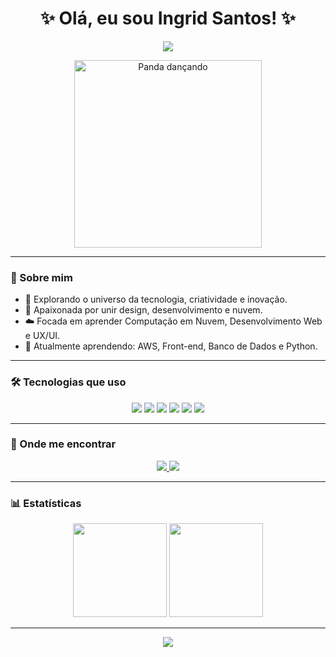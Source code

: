 
<h1 align="center">
  ✨ Olá, eu sou Ingrid Santos! ✨
</h1>

<p align="center">
  <img src="https://capsule-render.vercel.app/api?type=waving&color=BAA1F7&height=200&section=header&text=Bem-vind@%20ao%20meu%20GitHub!&fontColor=FFFFFF&fontSize=30&animation=twinkling" />
</p>

<p align="center">
  <img src="https://media.giphy.com/media/3oriO0OEd9QIDdllqo/giphy.gif" alt="Panda dançando" width="300"/>
</p>


---

### 🌸 Sobre mim

- 💜 Explorando o universo da tecnologia, criatividade e inovação.
- 🎨 Apaixonada por unir design, desenvolvimento e nuvem.
- ☁️ Focada em aprender Computação em Nuvem, Desenvolvimento Web e UX/UI.
- 🌱 Atualmente aprendendo: AWS, Front-end, Banco de Dados e Python.

---

### 🛠️ Tecnologias que uso

<p align="center">
  <img src="https://img.shields.io/badge/Python-BAA1F7?style=for-the-badge&logo=python&logoColor=white"/>
  <img src="https://img.shields.io/badge/JavaScript-E5D4FF?style=for-the-badge&logo=javascript&logoColor=white"/>
  <img src="https://img.shields.io/badge/HTML5-BAA1F7?style=for-the-badge&logo=html5&logoColor=white"/>
  <img src="https://img.shields.io/badge/CSS3-C9B6F1?style=for-the-badge&logo=css3&logoColor=white"/>
  <img src="https://img.shields.io/badge/AWS-E5D4FF?style=for-the-badge&logo=amazonaws&logoColor=white"/>
  <img src="https://img.shields.io/badge/Figma-BAA1F7?style=for-the-badge&logo=figma&logoColor=white"/>
</p>

---

### 💖 Onde me encontrar

<p align="center">
  <a href="https://www.linkedin.com/in/tech-ingrid" target="_blank">
    <img src="https://img.shields.io/badge/LinkedIn-BAA1F7?style=for-the-badge&logo=linkedin&logoColor=white"/>
  </a>
  <a href="mailto:contato.techingrid@gmail.com">
    <img src="https://img.shields.io/badge/Gmail-C9B6F1?style=for-the-badge&logo=gmail&logoColor=white"/>
  </a>
</p>

---

### 📊 Estatísticas

<p align="center">
  <img height="150em" src="https://github-readme-stats.vercel.app/api?username=tech-ingrid&show_icons=true&theme=tokyonight&title_color=BAA1F7&icon_color=BAA1F7"/>
  <img height="150em" src="https://github-readme-stats.vercel.app/api/top-langs/?username=tech-ingrid&layout=compact&langs_count=7&theme=tokyonight&title_color=BAA1F7"/>
</p>

---

<p align="center">
  <img src="https://capsule-render.vercel.app/api?type=waving&color=BAA1F7&height=150&section=footer"/>
</p>



